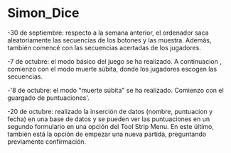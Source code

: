 # Simon_Dice
-30 de septiembre: respecto a la semana anterior, el ordenador saca aleatoriamente las secuencias de los botones y las muestra. Además, también  comencé con las secuencias acertadas de los jugadores.

-7 de octubre: el modo básico del juego se ha realizado. A continuacion , comienzo con el modo muerte súbita, donde los jugadores escogen las secuencias.

-'8 de octubre: el modo  "muerte súbita" se ha realizado.  Comienzo con  el guargado de puntuaciones'.

-20 de octubre: realizado la inserción de datos (nombre, puntuacion y fecha) en una base de datos y se pueden ver las puntuaciones en un segundo formulario en una opción del Tool Strip Menu. En este último, también está la opción de empezar una nueva partida, preguntando previamente confirmación.
